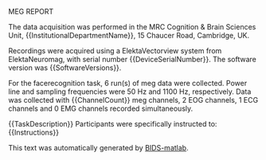 MEG REPORT

The data acquisition was performed in the MRC Cognition & Brain Sciences Unit, {{InstitutionalDepartmentName}},
15 Chaucer Road, Cambridge, UK.

Recordings were acquired using a ElektaVectorview system from ElektaNeuromag, with
serial number {{DeviceSerialNumber}}. The software version was {{SoftwareVersions}}.

For the facerecognition task, 6 run(s) of meg data were collected. Power line and
sampling frequencies were 50 Hz and 1100 Hz, respectively. Data was collected
with {{ChannelCount}} meg channels, 2 EOG channels, 1 ECG channels and 0 EMG channels
recorded simultaneously.

{{TaskDescription}} Participants were specifically instructed to: {{Instructions}}

This text was automatically generated by [BIDS-matlab](https://github.com/bids-standard/bids-matlab).
